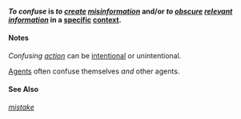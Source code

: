 #### *To confuse* is *to [create](https://github.com/gcassel/Modular-Organization-Terminology/blob/master/terms/create.md) [misinformation](https://github.com/gcassel/Modular-Organization-Terminology/blob/master/terms/misinform.md)* and/or *to [obscure](https://github.com/gcassel/Modular-Organization-Terminology/blob/master/terms/obscure.md) [relevant](https://github.com/gcassel/Modular-Organization-Terminology/blob/master/terms/relevance.md) [information](https://github.com/gcassel/Modular-Organization-Terminology/blob/master/terms/information.md)* in a [specific](https://github.com/gcassel/Modular-Organization-Terminology/blob/master/terms/specific.md) [context](https://github.com/gcassel/Modular-Organization-Terminology/blob/master/terms/context.md).
		
#### Notes
*Confusing [action](https://github.com/gcassel/Modular-Organizing-Terminology/blob/master/terms/action.md)* can be [intentional](https://github.com/gcassel/Modular-Organizing-Terminology/blob/master/terms/intend.md) or unintentional.

[Agents](https://github.com/gcassel/Modular-Organization-Terminology/blob/master/terms/agent.md) often confuse themselves *and* other agents.
		
#### See Also

*[mistake](https://github.com/gcassel/Modular-Organization-Terminology/blob/master/terms/mistake.md)*
